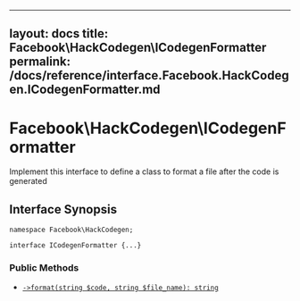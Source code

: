 
***

layout: docs
title: Facebook\\HackCodegen\\ICodegenFormatter
permalink: /docs/reference/interface.Facebook.HackCodegen.ICodegenFormatter.md
---







# Facebook\\HackCodegen\\ICodegenFormatter




Implement this interface to define a class to format a file after the
code is generated




## Interface Synopsis




``` Hack
namespace Facebook\HackCodegen;

interface ICodegenFormatter {...}
```




### Public Methods




+ [` ->format(string $code, string $file_name): string `](<interface.Facebook.HackCodegen.ICodegenFormatter.format.md>)